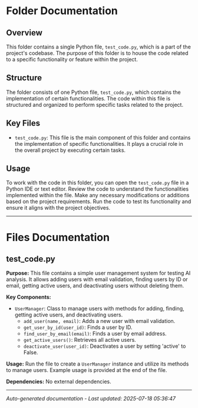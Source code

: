 # Folder Documentation

## Overview
This folder contains a single Python file, `test_code.py`, which is a part of the project's codebase. The purpose of this folder is to house the code related to a specific functionality or feature within the project.

## Structure
The folder consists of one Python file, `test_code.py`, which contains the implementation of certain functionalities. The code within this file is structured and organized to perform specific tasks related to the project.

## Key Files
- `test_code.py`: This file is the main component of this folder and contains the implementation of specific functionalities. It plays a crucial role in the overall project by executing certain tasks.

## Usage
To work with the code in this folder, you can open the `test_code.py` file in a Python IDE or text editor. Review the code to understand the functionalities implemented within the file. Make any necessary modifications or additions based on the project requirements. Run the code to test its functionality and ensure it aligns with the project objectives.

---

# Files Documentation

## test_code.py

**Purpose:** This file contains a simple user management system for testing AI analysis. It allows adding users with email validation, finding users by ID or email, getting active users, and deactivating users without deleting them.

**Key Components:**
- `UserManager`: Class to manage users with methods for adding, finding, getting active users, and deactivating users.
  - `add_user(name, email)`: Adds a new user with email validation.
  - `get_user_by_id(user_id)`: Finds a user by ID.
  - `find_user_by_email(email)`: Finds a user by email address.
  - `get_active_users()`: Retrieves all active users.
  - `deactivate_user(user_id)`: Deactivates a user by setting 'active' to False.
  
**Usage:** Run the file to create a `UserManager` instance and utilize its methods to manage users. Example usage is provided at the end of the file.

**Dependencies:** No external dependencies.

---
*Auto-generated documentation - Last updated: 2025-07-18 05:36:47*
